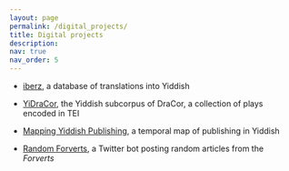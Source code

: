 ```yaml
---
layout: page
permalink: /digital_projects/
title: Digital projects 
description: 
nav: true
nav_order: 5
---
```

<style>
p a em{
  color: var(--global-theme-color)
}
</style>
* [iberz](https://iberz.org/), a database of translations into Yiddish 

* [YiDraCor](https://dracor.org/yi), the Yiddish subcorpus of DraCor, a collection of plays encoded in TEI 

* [Mapping Yiddish Publishing](https://sreyfe.github.io/mapping_yiddish_publishing/), a temporal map of publishing in Yiddish 

* [Random Forverts](https://x.com/random_forverts), a Twitter bot posting random articles from the *Forverts* 
